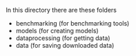 In this directory there are these folders

- benchmarking (for benchmarking tools)
- models (for creating models)
- dataprocessing (for getting data)
- data (for saving downloaded data)